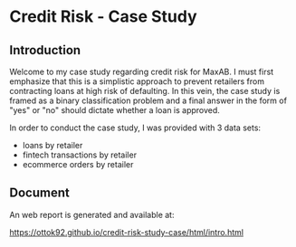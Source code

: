 # Credit Risk - Case Study

## Introduction

Welcome to my case study regarding credit risk for MaxAB. I must first emphasize that this is a simplistic approach to prevent retailers from contracting loans at high risk of defaulting. In this vein, the case study is framed as a binary classification problem and a final answer in the form of "yes" or "no" should dictate whether a loan is approved.

In order to conduct the case study, I was provided with 3 data sets:
- loans by retailer
- fintech transactions by retailer
- ecommerce orders by retailer


## Document
An web report is generated and available at:

https://ottok92.github.io/credit-risk-study-case/html/intro.html
